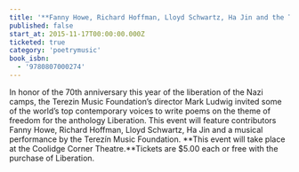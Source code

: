 ```yaml
---
title: '**Fanny Howe, Richard Hoffman, Lloyd Schwartz, Ha Jin and the Terezín Music Foundation  Liberation**: New Works on Freedom from Internationally Renowned Poets'
published: false
start_at: 2015-11-17T00:00:00.000Z
ticketed: true
category: 'poetrymusic'
book_isbn:
  - '9780807000274'
---
```

In honor of the 70th anniversary this year of the liberation of the Nazi camps, the Terezin Music Foundation’s director Mark Ludwig invited some of the world’s top contemporary voices to write poems on the theme of freedom for the anthology Liberation. This event will feature contributors Fanny Howe, Richard Hoffman, Lloyd Schwartz, Ha Jin and a musical performance by the Terez&iacute;n Music Foundation.&nbsp;**This event will take place at the Coolidge Corner Theatre.**Tickets are $5.00 each or free with the purchase of Liberation.